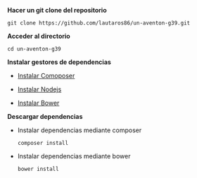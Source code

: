 **Hacer un git clone del repositorio**

`git clone https://github.com/lautaros86/un-aventon-g39.git`

**Acceder al directorio**

`cd un-aventon-g39`

**Instalar gestores de dependencias**

- [Instalar Comoposer](https://getcomposer.org/doc/00-intro.md#installation-windows "Gestor de paquetes php")

- [Instalar Nodejs](https://nodejs.org/dist/v8.11.1/node-v8.11.1-x64.msi "Instalador Nodejs")

- [Instalar Bower](https://bower.io/#install-bower "Gestor de paquetes Bower")

**Descargar dependencias**

- Instalar dependencias mediante composer

    `composer install`

- Instalar dependencias mediante bower

    `bower install`
